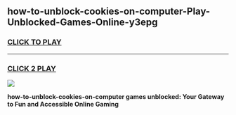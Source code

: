
## how-to-unblock-cookies-on-computer-Play-Unblocked-Games-Online-y3epg
<h3>
<a href="https://premium76.site?title=how-to-unblock-cookies-on-computer&ref=25A">CLICK TO PLAY</a></h3>
<hr>

<h3>
<a href="https://premium76.site?title=how-to-unblock-cookies-on-computer&ref=25A">CLICK 2 PLAY</a>
  
</h3>

<a href="https://premium76.site?title=how-to-unblock-cookies-on-computer&ref=25A"><img src="https://clearcache.store/games.png"></a>


**how-to-unblock-cookies-on-computer games unblocked: Your Gateway to Fun and Accessible Online Gaming**
